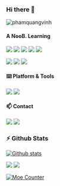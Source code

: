 ### Hi there 👋

<!--
**phamquangvinhfpt/phamquangvinhfpt** is a ✨ _special_ ✨ repository because its `README.md` (this file) appears on your GitHub profile.

Here are some ideas to get you started:

- 🔭 I’m currently working on ...
- 🌱 I’m currently learning ...
- 👯 I’m looking to collaborate on ...
- 🤔 I’m looking for help with ...
- 💬 Ask me about ...
- 📫 How to reach me: ...
- 😄 Pronouns: ...
- ⚡ Fun fact: ...
-->
![phamquangvinh](https://user-images.githubusercontent.com/10679055/128811821-2c8b1822-602b-46d9-884b-20c9d65f649d.gif)
#### A NooB. Learning
[![](https://img.shields.io/badge/-Java-%23ED8B00.svg?&style=flat-square&logo=java&logoColor=white)](https://www.java.com/)
[![](https://img.shields.io/badge/c%23%20-%23239120.svg?&style=flat-square&logo=c-sharp&logoColor=white)](https://docs.microsoft.com/en-us/dotnet/csharp/)
[![](https://img.shields.io/badge/Go%20-%2300ADD8.svg?&style=flat-square&logo=go&logoColor=white)](https://go.dev/)
[![](https://img.shields.io/badge/php-%23777BB4.svg?style=flat-square&logo=php&logoColor=white)](https://www.php.net/)
[![](https://img.shields.io/badge/-HTML5-e34f26?style=flat-square&logo=HTML5&logoColor=fff)](https://html.spec.whatwg.org)

[![](https://img.shields.io/badge/-JavaScript-e5cd0c?style=flat-square&logo=JavaScript&logoColor=000)](https://www.ecma-international.org)
[![](https://img.shields.io/badge/-CSS3-1572B6?style=flat-square&logo=css3&logoColor=white)](https://www.w3.org/Style/CSS/)
[![](https://img.shields.io/badge/-Git-f05032?style=flat-square&logo=git&logoColor=white)](https://git-scm.com/)

#### ⌨️ Platform & Tools

[![](https://img.shields.io/badge/Windows-10-2376bc?style=flat-square&logo=windows)](https://www.microsoft.com/windows/get-windows-10)
[![](https://img.shields.io/badge/IDE-Visual%20Studio%20Code-blue?style=flat-square&logo=visual-studio-code)](https://code.visualstudio.com/)

#### 📫 Contact

[![](https://img.shields.io/badge/PhamQuangVinh2002-1877F2?style=for-the-badge&logo=facebook&logoColor=white)](https://www.facebook.com/PhamQuangVinh2002/)
[![](https://img.shields.io/badge/-vinhpqse160633@fpt.edu.vn-911318?style=flat-square&logo=Mail.RU&logoColor=white)](mailto:vinhpqse160633@fpt.edu.vn)

### :zap: Github Stats

[![Github stats](https://github-readme-stats.vercel.app/api?username=phamquangvinhfpt)](https://github.com/phamquangvinhfpt/github-readme-stats)

![](https://github-profile-summary-cards.vercel.app/api/cards/stats?username=phamquangvinhfpt&theme=default)
![](https://github-readme-stats.vercel.app/api/top-langs/?username=phamquangvinhfpt&layout=compact)

<p>
  <a href="https://ani-testlab.edu.vn/"><img src="[https://ani-testlab.edu.vn/get/@phamquangvinh?theme=gelbooru](https://ani-testlab.edu.vn/get/@phamquangvinhfpt?theme=rule34)" alt="Moe Counter" title="Moe Counter"></a>
</p>
